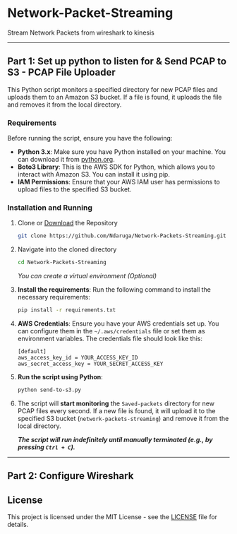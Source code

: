 # Network-Packet-Streaming
Stream Network Packets from wireshark to kinesis


---
## Part 1: Set up python to listen for & Send PCAP to S3 - PCAP File Uploader

This Python script monitors a specified directory for new PCAP files and uploads them to an Amazon S3 bucket. If a file is found, it uploads the file and removes it from the local directory.

### Requirements

Before running the script, ensure you have the following:

- **Python 3.x**: Make sure you have Python installed on your machine. You can download it from [python.org](https://www.python.org/downloads/).
- **Boto3 Library**: This is the AWS SDK for Python, which allows you to interact with Amazon S3. You can install it using pip.
- **IAM Permissions**: Ensure that your AWS IAM user has permissions to upload files to the specified S3 bucket.

### Installation and Running

1. Clone or [Download](https://github.com/Ndaruga/Network-Packets-Streaming/archive/refs/heads/main.zip) the Repository

   ```bash
   git clone https://github.com/Ndaruga/Network-Packets-Streaming.git
   ```

2. Navigate into the cloned directory
   
   ```bash
   cd Network-Packets-Streaming
   ```

   *You can create a virtual environment (Optional)*
   
3. **Install the requirements**:
   Run the following command to install the necessary requirements:

   ```bash
   pip install -r requirements.txt
   ```

4. **AWS Credentials**:
   Ensure you have your AWS credentials set up. You can configure them in the `~/.aws/credentials` file or set them as environment variables. The credentials file should look like this:

   ```
   [default]
   aws_access_key_id = YOUR_ACCESS_KEY_ID
   aws_secret_access_key = YOUR_SECRET_ACCESS_KEY
   ```

5. **Run the script using Python**:

   ```bash
   python send-to-s3.py
   ```

6. The script will **start monitoring** the `Saved-packets` directory for new PCAP files every second. If a new file is found, it will upload it to the specified S3 bucket (`network-packets-streaming`) and remove it from the local directory.

   ***The script will run indefinitely until manually terminated (e.g., by pressing `Ctrl + C`).***


---
## Part 2: Configure Wireshark


## License

This project is licensed under the MIT License - see the [LICENSE](LICENSE) file for details.

